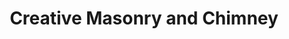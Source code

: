 ---
title: "Creative Masonry and Chimney"
url: /farmington/creative-masonry-and-chimney/
shop: Kamine & Öfen
---
